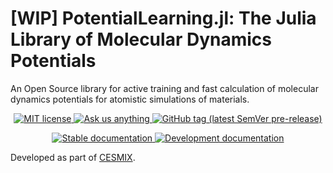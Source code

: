 # [WIP] PotentialLearning.jl: The Julia Library of Molecular Dynamics Potentials

An Open Source library for active training and fast calculation of molecular dynamics potentials for atomistic simulations of materials. 

<!-- Information badges -->
<p align="center">
  <a href="https://mit-license.org">
    <img alt="MIT license" src="https://img.shields.io/badge/License-MIT-blue.svg?style=flat-square">
  </a>
  <a href="https://github.com/cesmix-mit/PotentialLearning.jl/issues/new">
    <img alt="Ask us anything" src="https://img.shields.io/badge/Ask%20us-anything-1abc9c.svg?style=flat-square">
  </a>
  <a href="https://github.com/cesmix-mit/PotentialLearning.jl/releases">
    <img alt="GitHub tag (latest SemVer pre-release)" src="https://img.shields.io/github/v/tag/cesmix-mit/PotentialLearning.jl?include_prereleases&label=latest%20version&logo=github&sort=semver&style=flat-square">
  </a>
</p>

<!-- CI and documentation badges -->
<p align="center">
  <a href="https://cesmix-mit.github.io/PotentialLearning.jl/stable">
    <img alt="Stable documentation" src="https://img.shields.io/badge/documentation-stable%20release-blue?style=flat-square">
  </a>
  <a href="https://cesmix-mit.github.io/PotentialLearning.jl/dev">
    <img alt="Development documentation" src="https://img.shields.io/badge/documentation-in%20development-orange?style=flat-square">
  </a>
</p>

Developed as part of [CESMIX](https://cesmix.mit.edu).
